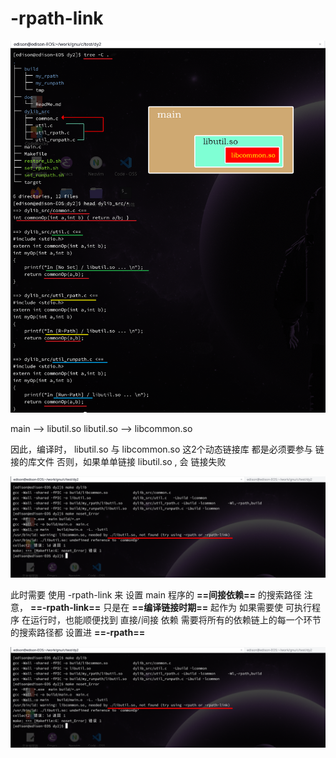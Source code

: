 # -rpath-link

![directory structure and dependency](dir_structure.png)

main       -->   libutil.so
libutil.so -->   libcommon.so



因此，编译时， libutil.so 与 libcommon.so 这2个动态链接库 都是必须要参与 链接的库文件
否则，如果单单链接 libutil.so , 会 链接失败

![link error](rpath-link_hints.png)

此时需要 使用 -rpath-link 来 设置 main 程序的 **==间接依赖==** 的搜索路径
注意， **==-rpath-link==** 只是在 **==编译链接时期==** 起作为
如果需要使 可执行程序 在运行时，也能顺便找到 直接/间接 依赖
需要将所有的依赖链上的每一个环节的搜索路径都 设置进 **==-rpath==**

![build_option](rpath-link_hints.png)


